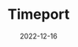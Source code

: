 ---
title: Timeport
description: A script that converts between timezones
date: 2022-12-16
language: python
source: https://github.com/jonot-cyber/timeport
---